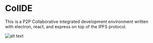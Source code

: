 # ColIDE

This is a P2P Collaborative integrated development environment written with electron, react, and express on top of the IPFS protocol.

![alt text](https://i.ibb.co/qJ2pVXM/2022-02-07-15-33-45.jpg)
